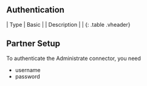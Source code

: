 
<section class="authentication" markdown="1">

## Authentication

| Type      | Basic  |
| Description |  |
{: .table .vheader}

</section>

<section class="setup partner" markdown="1">

## Partner Setup

<div class="section-content required" markdown="1">

To authenticate the Administrate connector, you need 
- username
- password

</div>

</section>
